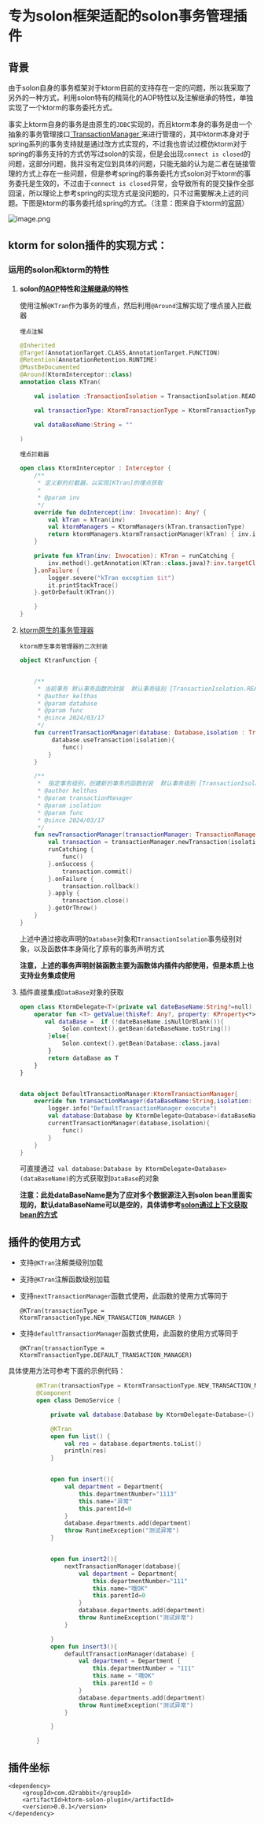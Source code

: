 # &#x20;专为solon框架适配的solon事务管理插件

## 背景

由于solon自身的事务框架对于ktorm目前的支持存在一定的问题，所以我采取了另外的一种方式，利用solon特有的精简化的AOP特性以及注解继承的特性，单独实现了一个ktorm的事务委托方式。

事实上ktorm自身的事务是由原生的`JDBC`实现的，而且ktorm本身的事务是由一个抽象的事务管理接口[\`TransactionManager\`](https://github.com/kotlin-orm/ktorm/blob/master/ktorm-core/src/main/kotlin/org/ktorm/database/TransactionManager.kt)来进行管理的，其中ktorm本身对于spring系列的事务支持就是通过改方式实现的，不过我也尝试过模仿ktorm对于spring的事务支持的方式仿写过solon的实现，但是会出现`connect is closed`的问题，这部分问题，我并没有定位到具体的问题，只能无脑的认为是二者在链接管理的方式上存在一些问题，但是参考spring的事务委托方式solon对于ktorm的事务委托是生效的，不过由于`connect is closed`异常，会导致所有的提交操作全部回滚，所以理论上参考spring的实现方式是没问题的，只不过需要解决上述的问题。下图是ktorm的事务委托给spring的方式。（注意：图来自于ktorm的[官网](https://www.ktorm.org/zh-cn/spring-support.html#%E4%BA%8B%E5%8A%A1%E4%BB%A3%E7%90%86)）

![image.png](http://cloud.d2rabbit.com/%E5%BE%AE%E4%BF%A1%E5%9B%BE%E7%89%87_20240406145840.png)

## &#x20;ktorm for solon插件的实现方式：

### 运用的solon和ktorm的特性

1.  **solon的[AOP](https://solon.noear.org/article/35)特性和[注解继承](https://solon.noear.org/article/619)的特性**

    使用注解`@KTran`作为事务的埋点，然后利用`@Around`注解实现了埋点接入拦截器

    `埋点注解`

    ```kotlin
    @Inherited
    @Target(AnnotationTarget.CLASS,AnnotationTarget.FUNCTION)
    @Retention(AnnotationRetention.RUNTIME)
    @MustBeDocumented
    @Around(KtormInterceptor::class)
    annotation class KTran(

        val isolation :TransactionIsolation = TransactionIsolation.READ_COMMITTED,

        val transactionType: KtormTransactionType = KtormTransactionType.DEFAULT_TRANSACTION_MANAGER,

        val dataBaseName:String = ""

    )
    ```

    `埋点拦截器`

    ```kotlin
    open class KtormInterceptor : Interceptor {
        /**
         * 定义新的拦截器，以实现[KTran]的埋点获取
         *
         * @param inv
         */
        override fun doIntercept(inv: Invocation): Any? {
            val kTran = kTran(inv)
            val ktormManagers = KtormManagers(kTran.transactionType)
            return ktormManagers.ktormTransactionManager(kTran) { inv.invoke() }
        }

        private fun kTran(inv: Invocation): KTran = runCatching {
            inv.method().getAnnotation(KTran::class.java)?:inv.targetClz.getAnnotation(KTran::class.java)
        }.onFailure {
            logger.severe("kTran exception $it")
            it.printStackTrace()
        }.getOrDefault(KTran())

        }
    }
    ```

2.  [ktorm原生的事务管理器](https://www.ktorm.org/zh-cn/transaction-management.html)

    `ktorm原生事务管理器的二次封装`

    ```kotlin
    object KtranFunction {


        /**
         * 当前事务 默认事务函数的封装  默认事务级别 [TransactionIsolation.READ_COMMITTED]
         * @author kelthas
         * @param database
         * @param func
         * @since 2024/03/17
         */
        fun currentTransactionManager(database: Database,isolation : TransactionIsolation? =null ,func:()->Unit){
             database.useTransaction(isolation){
                func()
            }
        }

        /**
         *  指定事务级别，创建新的事务的函数封装  默认事务级别 [TransactionIsolation.READ_COMMITTED]
         * @author kelthas
         * @param transactionManager
         * @param isolation
         * @param func
         * @since 2024/03/17
         */
        fun newTransactionManager(transactionManager: TransactionManager, isolation : TransactionIsolation? = TransactionIsolation.READ_COMMITTED, func:()->Unit)  {
            val transaction = transactionManager.newTransaction(isolation)
            runCatching {
                func()
            }.onSuccess {
                transaction.commit()
            }.onFailure {
                transaction.rollback()
            }.apply {
                transaction.close()
            }.getOrThrow()
        }
    }
    ```

    上述中通过接收声明的`Database`对象和`TransactionIsolation`事务级别对象，以及函数体本身简化了原有的事务声明方式

    **注意，上述的事务声明封装函数主要为函数体内插件内部使用，但是本质上也支持业务集成使用**

3.  插件直接集成`DataBase`对象的获取

    ```kotlin
    open class KtormDelegate<T>(private val dateBaseName:String?=null) {
        operator fun <T> getValue(thisRef: Any?, property: KProperty<*>): T {
           val dataBase =  if (!dateBaseName.isNullOrBlank()){
                Solon.context().getBean(dateBaseName.toString())
            }else{
                Solon.context().getBean(Database::class.java)
            }
            return dataBase as T
        }
    }


    data object DefaultTransactionManager:KtormTransactionManager{
        override fun transactionManager(dataBaseName:String,isolation: TransactionIsolation?, func: () -> Unit) {
            logger.info("DefaultTransactionManager execute")
            val database:Database by KtormDelegate<Database>(dataBaseName)
            currentTransactionManager(database,isolation){
                func()
            }
        }
    }   
    ```

    可直接通过` val database:Database by KtormDelegate<Database>(dataBaseName)`的方式获取到`DataBase`的对象

    **注意：此处dataBaseName是为了应对多个数据源注入到solon bean里面实现的，默认dataBaseName可以是空的，具体请参考[solon通过上下文获取bean的方式](https://solon.noear.org/article/33)**

## 插件的使用方式

*   支持`@KTran`注解类级别加载
*   支持`@KTran`注解函数级别加载
*   支持`nextTransactionManager`函数式使用，此函数的使用方式等同于

    &#x20; `@KTran(transactionType = KtormTransactionType.NEW_TRANSACTION_MANAGER )`
*   支持`defaultTransactionManager`函数式使用，此函数的使用方式等同于

    `@KTran(transactionType = KtormTransactionType.DEFAULT_TRANSACTION_MANAGER)`

具体使用方法可参考下面的示例代码：

```kotlin
        @KTran(transactionType = KtormTransactionType.NEW_TRANSACTION_MANAGER )
        @Component
        open class DemoService {

            private val database:Database by KtormDelegate<Database>()

            @KTran
            open fun list() {
                val res = database.departments.toList()
                println(res)
            }


            open fun insert(){
                val department = Department{
                    this.departmentNumber="1113"
                    this.name="异常"
                    this.parentId=0
                }
                database.departments.add(department)
                throw RuntimeException("测试异常")
            }


            open fun insert2(){
                nextTransactionManager(database){
                    val department = Department{
                        this.departmentNumber="111"
                        this.name="哦OK"
                        this.parentId=0
                    }
                    database.departments.add(department)
                    throw RuntimeException("测试异常")
                }

            }
            open fun insert3(){
                defaultTransactionManager(database) {
                    val department = Department {
                        this.departmentNumber = "111"
                        this.name = "哦OK"
                        this.parentId = 0
                    }
                    database.departments.add(department)
                    throw RuntimeException("测试异常")
                }

            }

        }

```


## 插件坐标



    <dependency>
        <groupId>com.d2rabbit</groupId>
        <artifactId>ktorm-solon-plugin</artifactId>
        <version>0.0.1</version>
    </dependency>

